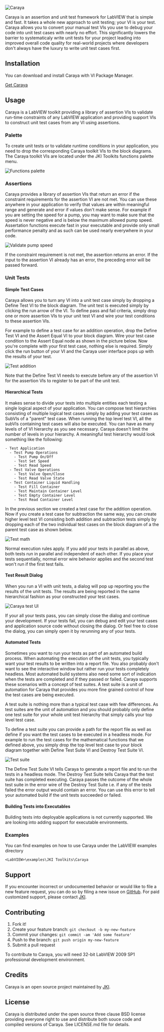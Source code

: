 ![Caraya](https://github.com/JKISoftware/caraya/raw/master/img/caraya-logo.png)

Caraya is an assertion and unit test framework for LabVIEW that is simple and fast.
It takes a whole new approach to unit testing; your VI is your test. Caraya
allows you to convert your manual test VIs you use to debug your code into
unit test cases with nearly no effort. This significantly lowers the barrier to
systematicaly write unit tests for your project leading into improved overall code quality
for real-world projects where developers don't always have the luxury to
write unit test cases first.

## Installation

You can download and install Caraya with VI Package Manager.

[Get Caraya](http://vipm.jki.net/#!/package/jki_lib_caraya)

## Usage
Caraya is a LabVIEW toolkit providing a library of assertion VIs to validate run-time constraints of any LabVIEW
application and providing support VIs to construct unit test cases from any VI using assertions.

### Palette
To create unit tests or to validate runtime conditions in your application, you need to drop the corresponding Caraya toolkit
VIs to the block diagrams. The Caraya toolkit VIs are located under the JKI Toolkits functions
palette menu.

![Functions palette](https://github.com/JKISoftware/caraya/raw/master/img/functions-palette.png "Functions palette")


### Assertions
Caraya provides a library of assertion VIs that return an error if the constraint requirements for the assertion VI are not met.
You can use these anywhere in your application to verify that values are within meaningful range and generate and error
if values don't make sense. For example if you are setting the speed for a pump, you may want to make
sure that the speed is never negative and is below the maximum allowed pump speed. Assertation functions
execute fast in your executable and provide only small performance penalty and as such can be used nearly everywhere in your code.

![Validate pump speed](https://github.com/JKISoftware/caraya/raw/master/img/validate-pump-speed.png "Validate pump speed")

If the constraint requirement is not met, the assertion returns an error. If the input to the assertion VI already has an error,
the preceding error will be passed forward.

### Unit Tests
#### Simple Test Cases
Caraya allows you to turn any VI into a unit test case simply by dropping a Define Test VI to the block diagram.
The unit test is executed simply by clicking the run arrow of the VI. To define pass and fail criteria, simply drop
one or more assertion VIs to your unit test VI and wire your test conditions to these assertion VIs.

For example to define a test case for an addition operation, drop the Define Test VI and the Assert Equal VI to your block diagram.
Wire your test case condition to the Assert Equal node as shown in the picture below. Now you're complete with your first test
case, nothing else is required. Simply click the run button of your VI and the Caraya user interface pops up with the results
of your test.

![Test addition](https://github.com/JKISoftware/caraya/raw/master/img/test-addition.png "Test addition")

Note that the Define Test VI needs to execute before any of the assertion VI for the assertion VIs to register to be
part of the unit test.

#### Hierarchical Tests
It makes sense to divide your tests into multiple entities each testing a single logical aspect
of your application. You can compose test hierarchies consisting of multiple logical test cases simply by adding your
test cases as SubVIs of a "parent" test case. When running the top level test VI, all the subVIs containing test cases will
also be executed. You can have as many levels of of VI hierarchy as you see necessary. Caraya doesn't limit the
number of levels in your  hierarchy. A meaningful test hierarchy would look something like the following:

```
- Test Application
  - Test Pump Operations
    - Test Pump On/Off
	- Test Set Speed
	- Test Read Speed
  - Test Valve Operations
    - Test Valve Open/Close
	- Test Read Valve State
  - Test Container Liquid Handling
    - Test Fill Container
	- Test Maintain Container Level
	- Test Empty Container Level
	- Test Read Container Level
```

In the previous section we created a test case for the addition operation. Now if you create a test case for subtraction the same way,
you can create higher level test VI consisting both addition and subtraction tests simply by dropping each of the two individual
test cases on the block diagram of a the parent test case as shown below.

![Test math](https://github.com/JKISoftware/caraya/raw/master/img/test-math.png "Test math")

Normal execution rules apply. If you add your tests in parallel as above, both tests run in parallel and independent of
each other. If you place your tests sequentially, normal error wire behavior applies and the second test won't run if the
first test fails.

#### Test Result Dialog
When you run a VI with unit tests, a dialog will pop up reporting you the results of the unit tests. The results are being
reported in the same hierarchical fashion as your constructed your test cases.

![Caraya test UI](https://github.com/JKISoftware/caraya/raw/master/img/caraya-ui.png "Caraya test UI")

If your all your tests pass, you can simply close the dialog and continue your development. If your tests fail, you can debug and
edit your test cases and application source code without closing the dialog. Or feel free to close the dialog, you can simply open it
by rerunning any of your tests.

#### Automated Tests
Sometimes you want to run your tests as part of an automated build process. When automating the execution of the unit tests,
you typically want your test results to be written into a report file. You also probably don't want to see the interactive
window but rather run your tests completely headless. Most automated build systems also need some sort of indication when the tests are
completed and if they passed or failed. Caraya supports these scenarios with a concept of test suites. A test suite is a
unit of automation for Caraya that provides you more fine grained control of how the test cases are being executed.

A test suite is nothing more than a typical test case with few differences. As test suites are the unit of automation and
you should probably only define one test suite for your whole unit test hierarchy that simply calls your top level test case.

To define a test suite you can provide a path for the report file as well as define if you want the test cases to be executed in
a headless mode. For example to run the test cases for the mathematical functions that we defined above, you simply drop the
top level test case to your block diagram together with Define Test Suite VI and Destroy Test Suite VI.

![Test suite](https://github.com/JKISoftware/caraya/raw/master/img/test-suite.png "Test suite")

The Define Test Suite VI tells Caraya to generate a report file and to run the tests in a headless mode. The Destroy Test
Suite tells Caraya that the test suite has completed executing. Caraya passes the outcome of the whole test suite in the error
wire of the Destroy Test Suite i.e. if any of the tests failed the error output would contain an error. You can use this error
to tell your automated build if the unit tests succeeded or failed.

#### Building Tests into Executables

Building tests into deployable applications is not currently supported. We are looking into adding support for executable environments.

### Examples

You can find examples on how to use Caraya under the LabVIEW examples directory

`<LabVIEW>\examples\JKI Toolkits\Caraya`

## Support

If you encounter incorrect or undocumented behavior or would like to file a new feature request, you can do so by filing a new issue on
[GitHub](https://github.com/JKISoftware/Caraya/issues). For paid customized support, please contact [JKI](http://jki.net).

## Contributing

1. Fork it!
2. Create your feature branch: `git checkout -b my-new-feature`
3. Commit your changes: `git commit -am 'Add some feature'`
4. Push to the branch: `git push origin my-new-feature`
5. Submit a pull request

To contribute to Caraya, you will need 32-bit LabVIEW 2009 SP1 professional development environment.

## Credits

Caraya is an open source project maintained by [JKI](http://jki.net).

## License

Caraya is distributed under the open source three clause BSD license providing everyone right to use and distribute both souce code
and compiled versions of Caraya. See LICENSE.md file for details.

